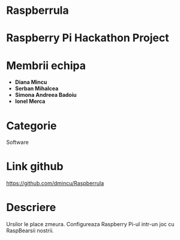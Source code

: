 Raspberrula
===========

Raspberry Pi Hackathon Project
==============================

Membrii echipa
==============

* **Diana Mincu**
* **Serban Mihalcea**
* **Simona Andreea Badoiu**
* **Ionel Merca**

Categorie
=========

Software

Link github 
===========

https://github.com/dmincu/Raspberrula

Descriere
=========

Ursilor le place zmeura. Configureaza Raspberry Pi-ul intr-un joc cu RaspBearsii nostrii.
